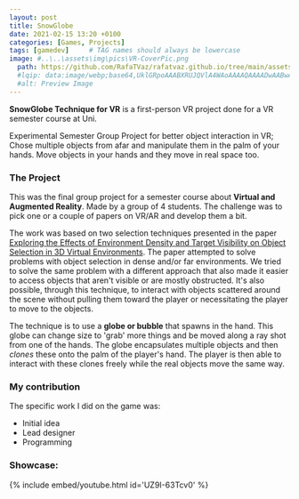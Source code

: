 ```yaml
---
layout: post
title: SnowGlobe
date: 2021-02-15 13:20 +0100
categories: [Games, Projects]
tags: [gamedev]     # TAG names should always be lowercase
image: #..\..\assets\img\pics\VR-CoverPic.png
  path: https://github.com/RafaTVaz/rafatvaz.github.io/tree/main/assets/img/pics/VR-CoverPic.png
  #lqip: data:image/webp;base64,UklGRpoAAABXRUJQVlA4WAoAAAAQAAAADwAABwAAQUxQSDIAAAARL0AmbZurmr57yyIiqE8oiG0bejIYEQTgqiDA9vqnsUSI6H+oAERp2HZ65qP/VIAWAFZQOCBCAAAA8AEAnQEqEAAIAAVAfCWkAALp8sF8rgRgAP7o9FDvMCkMde9PK7euH5M1m6VWoDXf2FkP3BqV0ZYbO6NA/VFIAAAA
  #alt: Preview Image
---
```


**SnowGlobe Technique for VR** is a first-person VR project done for a VR semester course at Uni. 
<!-- #![Pic](https://img.itch.zone/aW1nLzg1OTc5MTMucG5n/original/qBYs2L.png) -->


Experimental Semester Group Project for better object interaction in VR; Chose multiple objects from afar and manipulate them in the palm of your hands. Move objects in your hands and they move in real space too.

<!-- *The game is available on [itch](https://bahble.itch.io/push-the-pull)* -->

### The Project
This was the final group project for a semester course about **Virtual and Augmented Reality**. Made by a group of 4 students. The challenge was to pick one or a couple of papers on VR/AR and develop them a bit. 

The work was based on two selection techniques presented in the paper [Exploring the Effects of Environment Density and Target Visibility on Object Selection in 3D Virtual Environments](https://ieeexplore.ieee.org/document/4142854). The paper attempted to solve problems with object selection in dense and/or far environments. We tried to solve the same problem with a different approach that also made it easier to access objects that aren't visible or are mostly obstructed. It's also possible, through this technique, to interact with objects scattered around the scene without pulling them toward the player or necessitating the player to move to the objects. 

The technique is to use a **globe or bubble** that spawns in the hand. This globe can change size to 'grab' more things and be moved along a ray shot from one of the hands. The globe encapsulates multiple objects and then *clones* these onto the palm of the player's hand.  The player is then able to interact with these clones freely while the real objects move the same way.


### My contribution 


The specific work I did on the game was:
- Initial idea
- Lead designer
- Programming




### Showcase:
{% include embed/youtube.html id='UZ9I-63Tcv0' %}